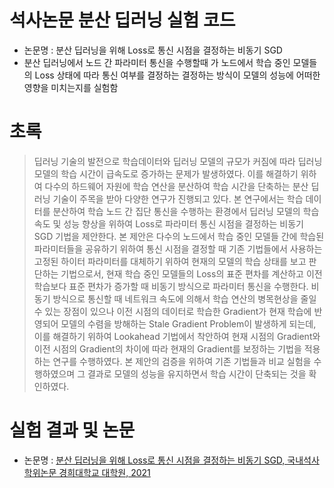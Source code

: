 # 석사논문 분산 딥러닝 실험 코드
- 논문명 : 분산 딥러닝을 위해 Loss로 통신 시점을 결정하는 비동기 SGD
- 분산 딥러닝에서 노드 간 파라미터 통신을 수행할때 가 노드에서 학습 중인 모델들의 Loss 상태에 따라 통신 여부를 결정하는 결정하는 방식이 모델의 성능에 어떠한 영향을 미치는지를 실험함

# 초록
> 딥러닝 기술의 발전으로 학습데이터와 딥러닝 모델의 규모가 커짐에 따라 딥러닝 모델의 학습 시간이 급속도로 증가하는 문제가 발생하였다. 이를 해결하기 위하여 다수의 하드웨어 자원에 학습 연산을 분산하여 학습 시간을 단축하는 분산 딥러닝 기술이 주목을 받아 다양한 연구가 진행되고 있다.
본 연구에서는 학습 데이터를 분산하여 학습 노드 간 집단 통신을 수행하는 환경에서 딥러닝 모델의 학습 속도 및 성능 향상을 위하여 Loss로 파라미터 통신 시점을 결정하는 비동기 SGD 기법을 제안한다. 본 제안은 다수의 노드에서 학습 중인 모델들 간에 학습된 파라미터들을 공유하기 위하여 통신 시점을 결정할 때 기존 기법들에서 사용하는 고정된 하이터 파라미터를 대체하기 위하여 현재의 모델의 학습 상태를 보고 판단하는 기법으로서, 현재 학습 중인 모델들의 Loss의 표준 편차를 계산하고 이전 학습보다 표준 편차가 증가할 때 비동기 방식으로 파라미터 통신을 수행한다. 비동기 방식으로 통신할 때 네트워크 속도에 의해서 학습 연산의 병목현상을 줄일수 있는 장점이 있으나 이전 시점의 데이터로 학습한 Gradient가 현재 학습에 반영되어 모델의 수렴을 방해하는 Stale Gradient Problem이 발생하게 되는데, 이를 해결하기 위하여 Lookahead 기법에서 착안하여 현재 시점의 Gradient와 이전 시점의 Gradient의 차이에 따라 현재의 Gradient를 보정하는 기법을 적용하는 연구를 수행하였다.
본 제안의 검증을 위하여 기존 기법들과 비교 실험을 수행하였으며 그 결과로 모델의 성능을 유지하면서 학습 시간이 단축되는 것을 확인하였다.

# 실험 결과 및 논문
- 논문명 : [분산 딥러닝을 위해 Loss로 통신 시점을 결정하는 비동기 SGD, 국내석사학위논문 경희대학교 대학원, 2021](http://www.riss.kr/search/detail/DetailView.do?p_mat_type=be54d9b8bc7cdb09&control_no=d1c4c88daebce394ffe0bdc3ef48d419)
